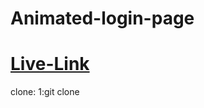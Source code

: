 # Animated-login-page
<h1><a href="https://animated-monkey-login.netlify.app/">Live-Link</a></h1>
clone:
1:git clone 
